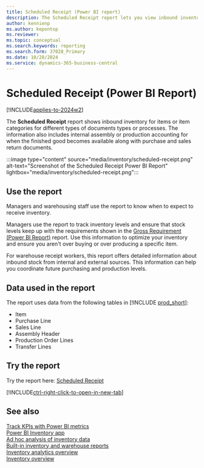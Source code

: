 ```yaml
---
title: Scheduled Receipt (Power BI report)
description: The Scheduled Receipt report lets you view inbound inventory per document type. 
author: kennienp
ms.author: kepontop
ms.reviewer: 
ms.topic: conceptual
ms.search.keywords: reporting
ms.search.form: 37028_Primary
ms.date: 10/28/2024
ms.service: dynamics-365-business-central
---
```


# Scheduled Receipt (Power BI Report)

[!INCLUDE[applies-to-2024w2](includes/applies-to-2024w2.md)]

The **Scheduled Receipt** report shows inbound inventory for items or item categories for different types of documents types or processes. The information also includes internal assembly or production accounting for when the finished good becomes available along with purchase and sales return documents.

:::image type="content" source="media/inventory/scheduled-receipt.png" alt-text="Screenshot of the Scheduled Receipt Power BI Report" lightbox="media/inventory/scheduled-receipt.png":::

## Use the report

Managers and warehousing staff use the report to know when to expect to receive inventory.

Managers use the report to track inventory levels and ensure that stock levels keep up with the requirements shown in the [Gross Requirement (Power BI Report)](inventory-powerbi-gross-requirement.md) report. Use this information to optimize your inventory and ensure you aren't over buying or over producing a specific item.

For warehouse receipt workers, this report offers detailed information about inbound stock from internal and external sources. This information can help you coordinate future purchasing and production levels.

<!-- ## Key Performance Indicators (KPIs)

The *Scheduled Receipt* report includes the following KPIs:

- [**Scheduled Receipt**](####)
- [**Projected Available Balance**](####)
- [**FP Order Receipt (Qty.)**](####)
- [**Rel. Order Receipt (Qty.)**](####)
- [**Qty. On Purchase Order**](####)
- [**Qty. in Transit**](####)
- [**Trans. Order Receipt (Qty.)**](####)
- [**Qty. on Assembly Order**](####)
- [**Qty. on Sales Return Order**](####)

Click on the link for a KPI to learn more about what it means, how it is calculated, and what data was used in the calculations. 

[!INCLUDE[powerbi-tip-track-kpis](includes/powerbi-tip-track-kpis.md)] -->

## Data used in the report

The report uses data from the following tables in [!INCLUDE [prod_short](includes/prod_short.md)]:

- Item
- Purchase Line
- Sales Line
- Assembly Header
- Production Order Lines
- Transfer Lines

## Try the report

Try the report here: [Scheduled Receipt](https://businesscentral.dynamics.com?page=37028)

[!INCLUDE[ctrl-right-click-to-open-in-new-tab](includes/ctrl-right-click-to-open-in-new-tab.md)]

## See also

[Track KPIs with Power BI metrics](track-kpis-with-power-bi-metrics.md)  
[Power BI Inventory app](inventory-powerbi-app.md)  
[Ad hoc analysis of inventory data](ad-hoc-analysis-inventory.md)  
[Built-in inventory and warehouse reports](inventory-WMS-reports.md)  
[Inventory analytics overview](inventory-analytics-overview.md)  
[Inventory overview](inventory-manage-inventory.md)
